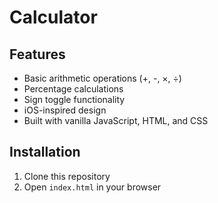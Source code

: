 # Calculator

## Features

- Basic arithmetic operations (+, -, ×, ÷)
- Percentage calculations
- Sign toggle functionality
- iOS-inspired design
- Built with vanilla JavaScript, HTML, and CSS

## Installation

1. Clone this repository
2. Open `index.html` in your browser